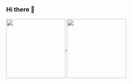 ### Hi there 👋

<a href="https://github.com/dimaslesmana/">
  <img height="160" align="center" src="https://github-readme-stats.vercel.app/api?username=dimaslesmana&show_icons=true&count_private=true&theme=github_dark" />
</a>
<a href="https://github.com/dimaslesmana/">
  <img height="160" align="center" src="https://github-readme-stats.vercel.app/api/top-langs/?username=dimaslesmana&layout=compact&langs_count=6&theme=github_dark" />
</a>

<!--
**dimaslesmana/dimaslesmana** is a ✨ _special_ ✨ repository because its `README.md` (this file) appears on your GitHub profile.

Here are some ideas to get you started:

- 🔭 I’m currently working on ...
- 🌱 I’m currently learning ...
- 👯 I’m looking to collaborate on ...
- 🤔 I’m looking for help with ...
- 💬 Ask me about ...
- 📫 How to reach me: ...
- 😄 Pronouns: ...
- ⚡ Fun fact: ...
-->
